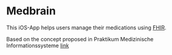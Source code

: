 # Medbrain

This iOS-App helps users manage their medications using [FHIR](https://www.hl7.org/fhir/2015May/index.html).

Based on the concept proposed in Praktikum Medizinische Informationssysteme [link](Concept/Anreiter_Simon_Praktikum_Medizinische_Informationssysteme.pdf)
